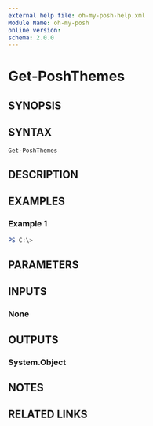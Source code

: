 ```yaml
---
external help file: oh-my-posh-help.xml
Module Name: oh-my-posh
online version:
schema: 2.0.0
---
```


# Get-PoshThemes

## SYNOPSIS


## SYNTAX

```
Get-PoshThemes
```

## DESCRIPTION


## EXAMPLES

### Example 1
```powershell
PS C:\> 
```



## PARAMETERS

## INPUTS

### None

## OUTPUTS

### System.Object
## NOTES

## RELATED LINKS

